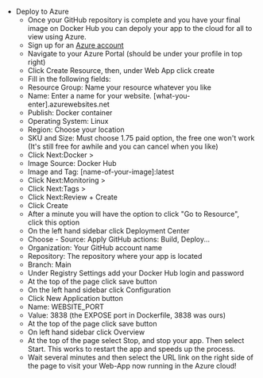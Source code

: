- Deploy to Azure
  - Once your GitHub repository is complete and you have your final image on Docker Hub you can depoly your app to the cloud for all to view using Azure. 
  - Sign up for an [Azure account](https://www.azure.com)
  - Navigate to your Azure Portal (should be under your profile in top right)
  - Click Create Resource, then, under Web App click create
  - Fill in the following fields:
  - Resource Group: Name your resource whatever you like
  - Name: Enter a name for your website. [what-you-enter].azurewebsites.net
  - Publish: Docker container
  - Operating System: Linux
  - Region: Choose your location
  - SKU and Size: Must choose 1.75 paid option, the free one won't work (It's still free for awhile and you can cancel when you like)
  - Click Next:Docker >
  - Image Source: Docker Hub
  - Image and Tag: [name-of-your-image]:latest
  - Click Next:Monitoring >
  - Click Next:Tags >
  - Click Next:Review + Create
  - Click Create
  - After a minute you will have the option to click "Go to Resource", click this option
  - On the left hand sidebar click Deployment Center
  - Choose - Source: Apply GitHub actions: Build, Deploy...
  - Organization: Your GitHub account name
  - Repository: The repository where your app is located
  - Branch: Main
  - Under Registry Settings add your Docker Hub login and password
  - At the top of the page click save button
  - On the left hand sidebar click Configuration
  - Click New Application button
  - Name: WEBSITE_PORT
  - Value: 3838 (the EXPOSE port in Dockerfile, 3838 was ours)
  - At the top of the page click save button
  - On left hand sidebar click Overview
  - At the top of the page select Stop, and stop your app. Then select Start. This works to restart the app and speeds up the process.
  - Wait several minutes and then select the URL link on the right side of the page to visit your Web-App now running in the Azure cloud!
